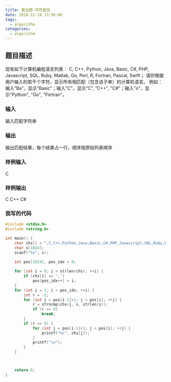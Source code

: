 ```yaml
---
title: 算法题-字符查找
date: 2018-12-18 13:58:00
tags:
  - algorithm
categories:
  - algorithm
---
```



## 题目描述
现有如下计算机编程语言列表： 
C, C++, Python, Java, Basic, C#, PHP, Javascript, SQL, Ruby, Matlab, Go, Perl, R, Fortran, Pascal, Swift； 
请你根据用户输入的若干个字符，显示所有相匹配（包含该子串）的计算机语言。 
例如：输入”Ba”，显示”Basic”；输入”C”，显示”C”, ”C++”, "C#"；输入"o"，显示"Python", "Go", "Fortran"。 

<!-- more -->
### 输入
输入匹配字符串
### 输出
输出匹配结果，每个结果占一行，顺序按原始列表顺序
### 样例输入
C
### 样例输出
C
C++
C#

### 我写的代码
```c
#include <stdio.h>
#include <string.h>

int main() {
    char chs[] = ",C,C++,Python,Java,Basic,C#,PHP,Javascript,SQL,Ruby,Matlab,Go,Perl,R,Fortran,Pascal,Swift,";
    char s[1024];
    scanf("%s", s);

    int pos[1024], pos_idx = 0;
    
    for (int i = 0; i < strlen(chs); ++i) {
        if (chs[i] == ',')
            pos[pos_idx++] = i;
    }
    for (int i = 1; i < pos_idx; ++i) {
        int r = -1;
        for (int j = pos[i-1]+1; j < pos[i]; ++j) {
            r = strncmp(chs+j, s, strlen(s));
            if (r == 0)
                break;
        }
        if (r == 0) {
            for (int j = pos[i-1]+1; j < pos[i]; ++j) {
                printf("%c", chs[j]);
            }
            printf("\n");
        }
    }



    return 0;
}
```



